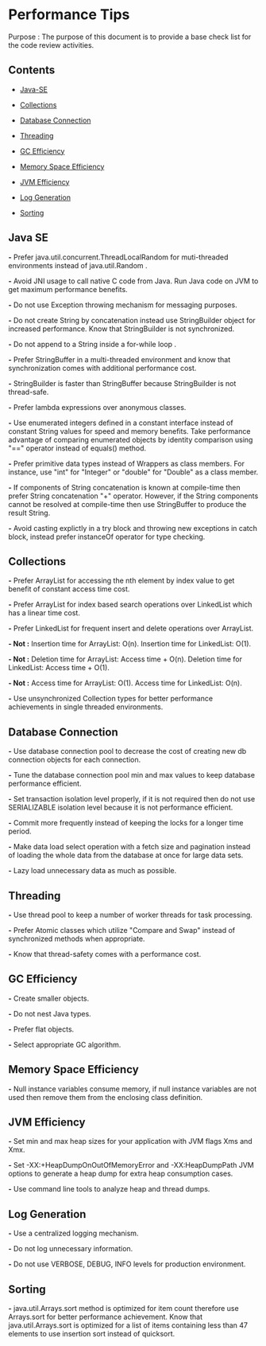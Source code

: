 Performance Tips
=============================
Purpose : The purpose of this document is to provide a base check list for the code review activities.

## Contents

- [Java-SE](#java-se)

- [Collections](#collections)

- [Database Connection](#database-connection)

- [Threading](#threading)

- [GC Efficiency](#gc-efficiency)

- [Memory Space Efficiency](#memory-space-efficiency)

- [JVM Efficiency](#jvm-efficiency)

- [Log Generation](#log-generation)

- [Sorting](#sorting)


## Java SE

**-** Prefer java.util.concurrent.ThreadLocalRandom for muti-threaded environments instead of java.util.Random .

**-** Avoid JNI usage to call native C code from Java. Run Java code on JVM to get maximum performance benefits.

**-** Do not use Exception throwing mechanism for messaging purposes.

**-** Do not create String by concatenation instead use StringBuilder object for increased performance. Know that StringBuilder is not synchronized.

**-** Do not append to a String inside a for-while loop .

**-** Prefer StringBuffer in a multi-threaded environment and know that synchronization comes with additional performance cost.

**-** StringBuilder is faster than StringBuffer because StringBuilder is not thread-safe.

**-** Prefer lambda expressions over anonymous classes.

**-** Use enumerated integers defined in a constant interface instead of constant String values for speed and memory benefits. Take performance advantage of comparing enumerated objects by identity comparison using "==" operator instead of equals() method.

**-** Prefer primitive data types instead of Wrappers as class members. For instance, use "int" for "Integer" or "double" for "Double" as a class member.

**-** If components of String concatenation is known at compile-time then prefer String concatenation "+" operator. However, if the String components cannot be resolved at compile-time then use StringBuffer to produce the result String.

**-** Avoid casting explictly in a try block and throwing new exceptions in catch block, instead prefer instanceOf operator for type checking.


## Collections

**-** Prefer ArrayList for accessing the nth element by index value to get benefit of constant access time cost.

**-** Prefer ArrayList for index based search operations over LinkedList which has a linear time cost.

**-** Prefer LinkedList for frequent insert and delete operations over ArrayList.

**- Not :** Insertion time for ArrayList: O(n). Insertion time for LinkedList: O(1).

**- Not :** Deletion time for ArrayList: Access time + O(n). Deletion time for LinkedList: Access time + O(1).

**- Not :** Access time for ArrayList: O(1). Access time for LinkedList: O(n).

**-** Use unsynchronized Collection types for better performance achievements in single threaded environments.

## Database Connection

**-** Use database connection pool to decrease the cost of creating new db connection objects for each connection.

**-** Tune the database connection pool min and max values to keep database performance efficient.

**-** Set transaction isolation level properly, if it is not required then do not use SERIALIZABLE isolation level because it is not performance efficient.

**-** Commit more frequently instead of keeping the locks for a longer time period.

**-** Make data load select operation with a fetch size and pagination instead of loading the whole data from the database at once for large data sets.

**-** Lazy load unnecessary data as much as possible.

## Threading

**-** Use thread pool to keep a number of worker threads for task processing.

**-** Prefer Atomic classes which utilize &quot;Compare and Swap&quot; instead of synchronized methods when appropriate.

**-** Know that thread-safety comes with a performance cost.

## GC Efficiency

**-** Create smaller objects.

**-** Do not nest Java types.

**-** Prefer flat objects.

**-** Select appropriate GC algorithm.

## Memory Space Efficiency

**-** Null instance variables consume memory, if null instance variables are not used then remove them from the enclosing class definition.

## JVM Efficiency

**-** Set min and max heap sizes for your application with JVM flags Xms and Xmx.

**-** Set -XX:+HeapDumpOnOutOfMemoryError and -XX:HeapDumpPath JVM options to generate a heap dump for extra heap consumption cases.

**-** Use command line tools to analyze heap and thread dumps.

## Log Generation

**-** Use a centralized logging mechanism.

**-** Do not log unnecessary information.

**-** Do not use VERBOSE, DEBUG, INFO levels for production environment.

## Sorting

**-** java.util.Arrays.sort method is optimized for item count therefore use Arrays.sort for better performance achievement. Know that java.util.Arrays.sort is optimized for a list of items containing less than 47 elements to use insertion sort instead of quicksort.

